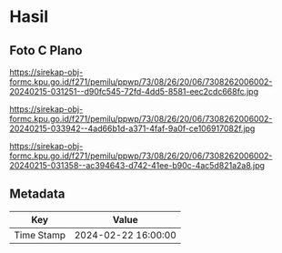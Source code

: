 # Hasil

## Foto C Plano

https://sirekap-obj-formc.kpu.go.id/f271/pemilu/ppwp/73/08/26/20/06/7308262006002-20240215-031251--d90fc545-72fd-4dd5-8581-eec2cdc668fc.jpg

https://sirekap-obj-formc.kpu.go.id/f271/pemilu/ppwp/73/08/26/20/06/7308262006002-20240215-033942--4ad66b1d-a371-4faf-9a0f-ce106917082f.jpg

https://sirekap-obj-formc.kpu.go.id/f271/pemilu/ppwp/73/08/26/20/06/7308262006002-20240215-031358--ac394643-d742-41ee-b90c-4ac5d821a2a8.jpg


## Metadata

| Key        | Value               |
| ---------- | ------------------- |
| Time Stamp | 2024-02-22 16:00:00 |



